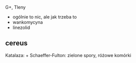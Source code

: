 G+, Tleny


- ogólnie to nic, ale jak trzeba to
- wankomycyna
- linezolid



## cereus
Katalaza: $+$
Schaeffer-Fulton: zielone spory, różowe komórki

